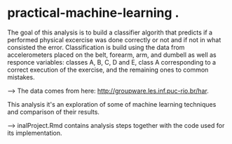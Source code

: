 # practical-machine-learning . 

The goal of this analysis is to build a classifier algorith that predicts if a performed physical excercise was done correctly or not and if not in what consisted the error. Classification is build using the data from accelerometers placed on the belt, forearm, arm, and dumbell as well as responce variables: classes A, B, C, D and E, class A corresponding to a correct execution of the exercise, and the remaining ones to common mistakes.  
  
--> The data comes from here: http://groupware.les.inf.puc-rio.br/har.   
  
This analysis it's an exploration of some of machine learning techniques and comparison of their results.  
  
--> inalProject.Rmd contains analysis steps together with the code used for its implementation.  
 
